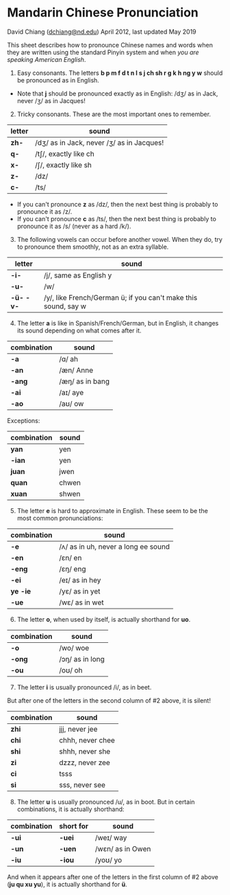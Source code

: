 # Mandarin Chinese Pronunciation
David Chiang (dchiang@nd.edu)
April 2012, last updated May 2019

This sheet describes how to pronounce Chinese names and words when they are written using the standard Pinyin system and when _you are speaking American English_.

1. Easy consonants. The letters **b p m f d t n l s j ch sh r g k h ng y w** should be pronounced as in English.

- Note that **j** should be pronounced exactly as in English: /dʒ/ as in Jack, never /ʒ/ as in Jacques!

2. Tricky consonants. These are the most important ones to remember.

| letter  | sound                                     |
|---------|-------------------------------------------|
| **zh-** | /dʒ/ as in Jack, never /ʒ/ as in Jacques! |
| **q-**  | /tʃ/, exactly like ch                     |
| **x-**  | /ʃ/, exactly like sh                      |
| **z-**  | /dz/                                      |
| **c-**  | /ts/                                      |

- If you can't pronounce **z** as /dz/, then the next best thing is probably to pronounce it as /z/.
- If you can't pronounce **c** as /ts/, then the next best thing is probably to pronounce it as /s/ (never as a hard /k/).

3. The following vowels can occur before another vowel. When they do, try to pronounce them smoothly, not as an extra syllable.

| letter      | sound                                                          |
|-------------|----------------------------------------------------------------|
| **-i-**     | /j/, same as English y                                         |
| **-u-**     | /w/                                                            |
| **-ü- -v-** | /y/, like French/German ü; if you can't make this sound, say w |

4. The letter **a** is like in Spanish/French/German, but in English, it changes its sound depending on what comes after it.

| combination | sound           |
|-------------|-----------------|
| **-a**      | /ɑ/ ah          |
| **-an**     | /æn/ Anne       |
| **-ang**    | /æŋ/ as in bang |
| **-ai**     | /aɪ/ aye        |
| **-ao**     | /aʊ/ ow         |

Exceptions:

| combination | sound           |
|-------------|-----------------|
| **yan**     | yen             |
| **-ian**    | yen             |
| **juan**    | jwen            |
| **quan**    | chwen           |
| **xuan**    | shwen           |

5. The letter **e** is hard to approximate in English. These seem to be the most common pronunciations:

| combination | sound                               |
|-------------|-------------------------------------|
| **-e**      | /ʌ/ as in uh, never a long ee sound |
| **-en**     | /ɛn/ en                             |
| **-eng**    | /ɛŋ/ eng                            |
| **-ei**     | /eɪ/ as in hey                      |
| **ye -ie**  | /yɛ/ as in yet                      |
| **-ue**     | /wɛ/ as in wet                      |

6. The letter **o**, when used by itself, is actually shorthand for **uo**.

| combination | sound                               |
|-------------|-------------------------------------|
| **-o**      | /wo/ woe                            |
| **-ong**    | /ɔŋ/ as in long                     |
| **-ou**     | /oʊ/ oh                             |

7. The letter **i** is usually pronounced /i/, as in beet. 

But after one of the letters in the second column of #2 above, it is silent! 

| combination | sound            |
|-------------|------------------|
| **zhi**     | jjj, never jee   |
| **chi**     | chhh, never chee |
| **shi**     | shhh, never she  |
| **zi**      | dzzz, never zee  |
| **ci**      | tsss             |
| **si**      | sss, never see   |

8. The letter **u** is usually pronounced /u/, as in boot. But in certain combinations, it is actually shorthand:

| combination | short for | sound            |
|-------------|-----------|------------------|
| **-ui**     | **-uei**  | /weɪ/ way        |
| **-un**     | **-uen**  | /wɛn/ as in Owen |
| **-iu**     | **-iou**  | /yoʊ/ yo         |

And when it appears after one of the letters in the first column of #2 above (**ju qu xu yu**), it is actually shorthand for **ü**.
